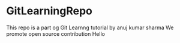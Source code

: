 # GitLearningRepo
This repo is a part og Git Learnng tutorial by anuj kumar sharma
We promote open source contribution
Hello
